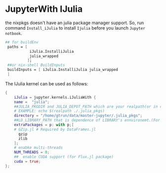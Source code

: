 # JupyterWith IJulia

the nixpkgs doesn't have an julia package manager support.
So, run command `Install_iJulia` to install `Ijulia` before you launch `Jupyter notbook`.

```nix
## for buildEnv
 paths = [
           iJulia.InstalliJulia
           julia_wrapped
          ];
 ##or nix-shell BuildInputs
 buildInputs = [ iJulia.InstalliJulia julia_wrapped
 ]
```

The IJulia kernel can be used as follows:

```nix
{
    iJulia = jupyter.kernels.iJuliaWith {
    name =  "julia";
    ##JULIA_PKGDIR and JULIA_DEPOT_PATH which are your realpath(or in current project path).
    # EXAMPLE: echo $(realpath ./.julia_pkgs) 
    directory = "/home/gtrun/data/master-jupyter/.julia_pkgs";
    ##LD_LIBRARY_PATH that is dependence of LIBRARY's ennvironemt.(For Julia packages)
    extraPackages = p: with p;[  
    # GZip.jl # Required by DataFrames.jl
      gzip
      zlib
    ];
    # enabke multi-threads
    NUM_THREADS = 8;
    ##  enable CUDA support (for Flux.jl package)
    cuda = true;
};
```
